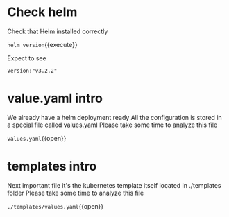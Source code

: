 # Check helm

Check that Helm installed correctly

`helm version`{{execute}}

Expect to see
```shell
Version:"v3.2.2"
```

# value.yaml intro

We already have a helm deployment ready
All the configuration is stored in a special file called values.yaml
Please take some time to analyze this file

`values.yaml`{{open}}
# templates intro

Next important file it's the kubernetes template itself located in ./templates folder 
Please take some time to analyze this file

`./templates/values.yaml`{{open}}